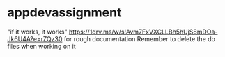 # appdevassignment
"if it works, it works"
https://1drv.ms/w/s!Avm7FxVXCLLBh5hUjS8mDOa-Jk6U4A?e=rZQz30 for rough documentation
Remember to delete the db files when working on it 
